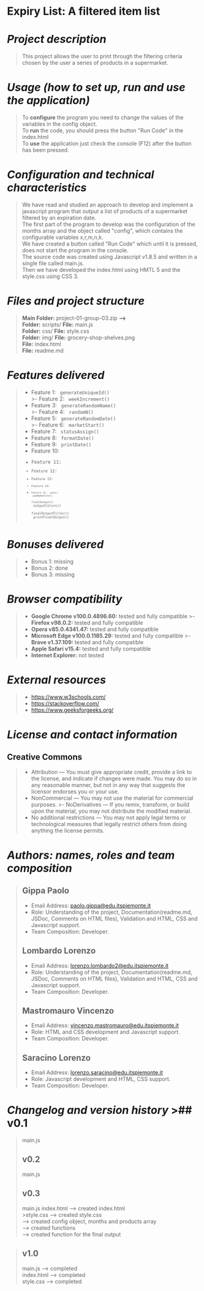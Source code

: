 # **Expiry List: A filtered item list**
# *Project description*
>This project allows the user to print through the filtering criteria chosen by the user a series of products in a supermarket.
# *Usage (how to set up, run and use the application)*
>To **configure** the program you need to change the values of the variables in the config object.<br>
To **run** the code, you should press the button "Run Code" in the index.html<br>
To **use** the application just check the console (F12) after the button has been pressed.
# *Configuration and technical characteristics*
>We have read and studied an approach to develop and implement a javascript program that output a list of products of a supermarket filtered by an expiration date.<br>
The first part of the program to develop was the configuration of the months array and the object called "config", which contains the configurable variables x,r,m,n,k.<br>
We have created a button called "Run Code" which until it is pressed, does not start the program in the console.<br>
The source code was created using Javascript v1.8.5 and written in a single file called main.js.<br>
Then we have developed the index.html using HMTL 5 and the style.css using CSS 3.<br>
# *Files and project structure*
>**Main Folder:** project-01-group-03.zip **-->**<br> **Folder:** scripts/ **File:** main.js<br>
**Folder:** css/ **File:** style.css<br>
**Folder:** img/ **File:** grocery-shop-shelves.png<br> **File:** index.html<br>
**File:** readme.md<br>
# *Features delivered*
>- Feature 1: <code> generateUniqueId()</code><br> >- Feature 2: <code> weekIncrement()</code> <br>
>- Feature 3: <code> generateRandomName()</code><br> >- Feature 4: <code> randomN()</code><br>
>- Feature 5: <code> generateRandomDate()</code><br> >- Feature 6: <code> marketStart()</code><br>
>- Feature 7: <code> statusAssign()</code><br>
>- Feature 8: <code> formatDate()</code><br>
>- Feature 9: <code> printDate()</code><br>
>- Feature 10: <code>
>- Feature 11: <code>
>- Feature 12: <code>
>- Feature 13: <code>
>- Feature 14: <code>
>- Feature 15: <code>
padId()</code><br> padNameState()</code><br> finalOutput()</code><br> outputColors()</code><br> finalOutputFilter()</code><br> printFinalOutput()</code><br>
# *Bonuses delivered*
>- Bonus 1: missing<br>
>- Bonus 2: done<br>
>- Bonus 3: missing<br>

# *Browser compatibility*
>- **Google Chrome v100.0.4896.60:** tested and fully compatible >- **Firefox v98.0.2:** tested and fully compatible
>- **Opera v85.0.4341.47:** tested and fully compatible
>- **Microsoft Edge v100.0.1185.29:** tested and fully compatible >- **Brave v1.37.109:** tested and fully compatible
>- **Apple Safari v15.4:** tested and fully compatible
>- **Internet Explorer:** not tested
# *External resources*
>- https://www.w3schools.com/
>- https://stackoverflow.com/
>- https://www.geeksforgeeks.org/
# *License and contact information*
## Creative Commons
>- Attribution — You must give appropriate credit, provide a link to the license, and indicate if changes were made. You may do so in any reasonable manner, but not in any way that suggests the licensor endorses you or your use.
>- NonCommercial — You may not use the material for commercial purposes. >- NoDerivatives — If you remix, transform, or build upon the material, you may not distribute the modified material.
>- No additional restrictions — You may not apply legal terms or technological measures that legally restrict others from doing anything the license permits.
# *Authors: names, roles and team composition*
>## Gippa Paolo
> - Email Address: paolo.gippa@edu.itspiemonte.it<br>
> - Role: Understanding of the project, Documentation(readme.md, JSDoc, Comments on HTML files), Validation and HTML, CSS and Javascript support.<br>
> - Team Composition: Developer.<br>
>## Lombardo Lorenzo
> - Email Address: lorenzo.lombardo2@edu.itspiemonte.it<br>
> - Role: Understanding of the project, Documentation(readme.md, JSDoc, Comments on HTML files), Validation and HTML, CSS and Javascript support.<br>
> - Team Composition: Developer.<br>
>## Mastromauro Vincenzo
> - Email Address: vincenzo.mastromauro@edu.itspiemonte.it<br>
> - Role: HTML and CSS development and Javascript support.<br>
> - Team Composition: Developer.<br>
>## Saracino Lorenzo
> - Email Address: lorenzo.saracino@edu.itspiemonte.it<br>
> - Role: Javascript development and HTML, CSS support.<br>
> - Team Composition: Developer.<br>
# *Changelog and version history* >## v0.1
>main.js
>## v0.2
>main.js
>## v0.3
>main.js
>index.html --> created index.html<br> >style.css --> created style.css<br>
--> created config object, months and products array<br> --> created functions<br>
--> created function for the final output<br>

>## v1.0
>main.js --> completed<br>
>index.html --> completed<br>
>style.css --> completed<br>
